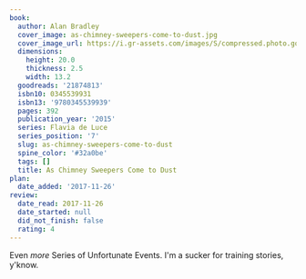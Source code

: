 ```yaml
---
book:
  author: Alan Bradley
  cover_image: as-chimney-sweepers-come-to-dust.jpg
  cover_image_url: https://i.gr-assets.com/images/S/compressed.photo.goodreads.com/books/1406214651l/21874813._SX98_.jpg
  dimensions:
    height: 20.0
    thickness: 2.5
    width: 13.2
  goodreads: '21874813'
  isbn10: 0345539931
  isbn13: '9780345539939'
  pages: 392
  publication_year: '2015'
  series: Flavia de Luce
  series_position: '7'
  slug: as-chimney-sweepers-come-to-dust
  spine_color: '#32a0be'
  tags: []
  title: As Chimney Sweepers Come to Dust
plan:
  date_added: '2017-11-26'
review:
  date_read: 2017-11-26
  date_started: null
  did_not_finish: false
  rating: 4
---
```


Even *more* Series of Unfortunate Events. I'm a sucker for training stories, y'know.
